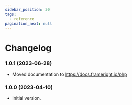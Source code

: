 ```yaml
---
sidebar_position: 30
tags:
  - reference
pagination_next: null
---
```


# Changelog

### 1.0.1 (2023-06-28)

- Moved documentation to https://docs.frameright.io/php

### 1.0.0 (2023-04-10)

- Initial version.
